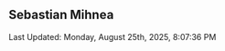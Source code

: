 <h2>Sebastian Mihnea</h2>

<!--RECENT_ACTIVITY:start-->
<!--RECENT_ACTIVITY:end-->
<!--RECENT_ACTIVITY:last_update-->
Last Updated: Monday, August 25th, 2025, 8:07:36 PM
<!--RECENT_ACTIVITY:last_update_end-->

<!---LOL-STATS-START-HERE--->
<!---LOL-STATS-END-HERE--->
